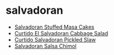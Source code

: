 # salvadoran

 * [Salvadoran Stuffed Masa Cakes](../../index/s/salvadoran-stuffed-masa-cakes-239963.json)
 * [Curtido El Salvadoran Cabbage Salad](../../index/c/curtido-el-salvadoran-cabbage-salad.json)
 * [Curtido Salvadoran Pickled Slaw](../../index/c/curtido-salvadoran-pickled-slaw.json)
 * [Salvadoran Salsa Chimol](../../index/s/salvadoran-salsa-chimol.json)
